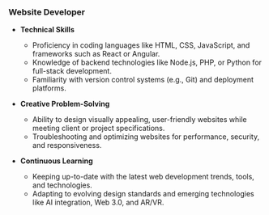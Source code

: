 ### Website Developer

- **Technical Skills**  
  - Proficiency in coding languages like HTML, CSS, JavaScript, and frameworks such as React or Angular.  
  - Knowledge of backend technologies like Node.js, PHP, or Python for full-stack development.  
  - Familiarity with version control systems (e.g., Git) and deployment platforms.

- **Creative Problem-Solving**  
  - Ability to design visually appealing, user-friendly websites while meeting client or project specifications.  
  - Troubleshooting and optimizing websites for performance, security, and responsiveness.

- **Continuous Learning**  
  - Keeping up-to-date with the latest web development trends, tools, and technologies.  
  - Adapting to evolving design standards and emerging technologies like AI integration, Web 3.0, and AR/VR.

